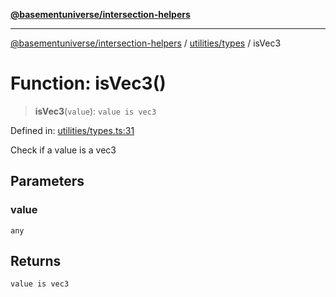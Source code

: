 [**@basementuniverse/intersection-helpers**](../../../README.md)

***

[@basementuniverse/intersection-helpers](../../../README.md) / [utilities/types](../README.md) / isVec3

# Function: isVec3()

> **isVec3**(`value`): `value is vec3`

Defined in: [utilities/types.ts:31](https://github.com/basementuniverse/intersection-helpers/blob/98a1762f467a7b92d986d7a09e3582c961f718d2/src/utilities/types.ts#L31)

Check if a value is a vec3

## Parameters

### value

`any`

## Returns

`value is vec3`
